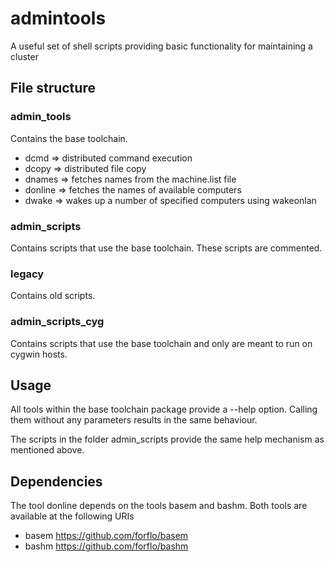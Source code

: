 admintools
==========

A useful set of shell scripts providing basic functionality for maintaining a cluster

## File structure

### admin_tools

Contains the base toolchain.

* dcmd => distributed command execution
* dcopy => distributed file copy
* dnames => fetches names from the machine.list file
* donline => fetches the names of available computers 
* dwake => wakes up a number of specified computers using wakeonlan

### admin_scripts

Contains scripts that use the base toolchain. These scripts are commented.

### legacy

Contains old scripts.

### admin_scripts_cyg

Contains scripts that use the base toolchain and only are meant to
run on cygwin hosts.

## Usage

All tools within the base toolchain package provide a --help option.
Calling them without any parameters results in the same behaviour.

The scripts in the folder admin_scripts provide the same help mechanism
as mentioned above.

## Dependencies 

The tool donline depends on the tools basem and bashm. Both tools are
available at the following URIs

* basem https://github.com/forflo/basem
* bashm https://github.com/forflo/bashm
